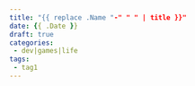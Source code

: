 ```yaml
---
title: "{{ replace .Name "-" " " | title }}"
date: {{ .Date }}
draft: true
categories:
 - dev|games|life
tags:
 - tag1
---
```


